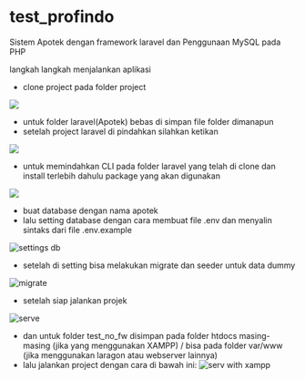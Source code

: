 # test_profindo
Sistem Apotek dengan framework laravel dan Penggunaan MySQL pada PHP

langkah langkah menjalankan aplikasi
 - clone project pada folder project
 
 <img src="https://user-images.githubusercontent.com/59255271/150649242-7005c706-917c-4a40-bf8b-26769418986c.png">
 
 - untuk folder laravel(Apotek) bebas di simpan file folder dimanapun
 - setelah project laravel di pindahkan silahkan ketikan 
 
 <img src="https://user-images.githubusercontent.com/59255271/150649255-7a8fa6c4-018b-4327-8578-88a2a92ad55d.png" >
 
 - untuk memindahkan CLI pada folder laravel yang telah di clone dan  install terlebih dahulu package yang akan digunakan

 <img src="https://user-images.githubusercontent.com/59255271/150649272-138dafe6-7ab9-4633-a56f-074dd1c0b299.png" >
 
 - buat database dengan nama apotek
 - lalu setting database dengan cara membuat file .env dan menyalin sintaks dari file .env.example
 
 ![settings db](https://user-images.githubusercontent.com/59255271/150649299-7be4285c-a2e8-4003-b461-2c0ab46b327a.png)
 
 - setelah di setting bisa melakukan migrate dan seeder untuk data dummy
 
 ![migrate](https://user-images.githubusercontent.com/59255271/150649309-54bc3115-aba9-4794-9a91-e3c5836084d0.png)

 - setelah siap jalankan projek
 
 ![serve](https://user-images.githubusercontent.com/59255271/150649318-dbdc1242-a62f-4a0d-b304-9adc9239e359.png)
 
 - dan untuk folder test_no_fw disimpan pada folder htdocs masing-masing (jika yang menggunakan XAMPP) / bisa pada folder var/www (jika menggunakan laragon atau webserver lainnya)
 - lalu jalankan project dengan cara di bawah ini:
![serv with xampp](https://user-images.githubusercontent.com/59255271/150649330-627647d5-a202-4de6-833f-a117d8db617b.png)
